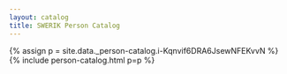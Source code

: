 ```yaml
---
layout: catalog
title: SWERIK Person Catalog
---
```

{% assign p = site.data._person-catalog.i-Kqnvif6DRA6JsewNFEKvvN %}
{% include person-catalog.html p=p %}

